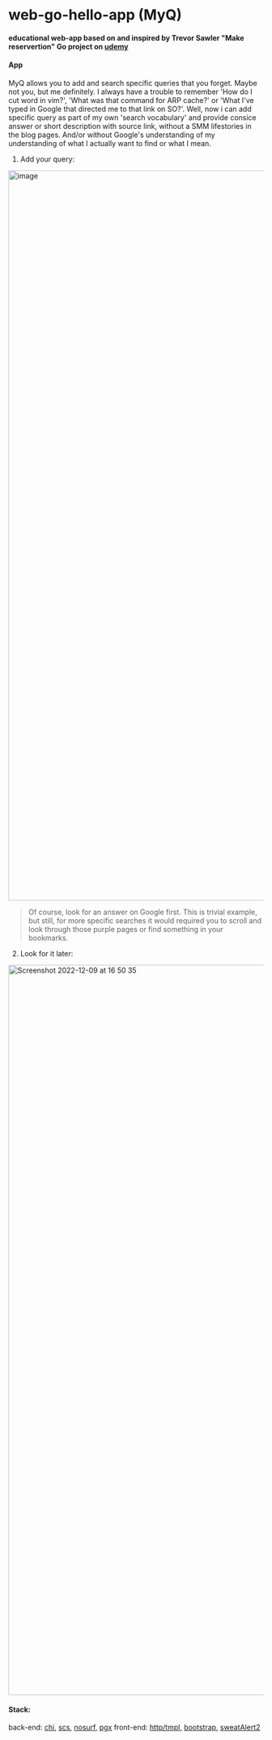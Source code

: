 # web-go-hello-app (MyQ)
#### educational web-app based on and inspired by Trevor Sawler "Make reservertion" Go project on [udemy](https://www.udemy.com/course/building-modern-web-applications-with-go/)

#### App
MyQ allows you to add and search specific queries that you forget.
Maybe not you, but me definitely.
I always have a trouble to remember 'How do I cut word in vim?', 'What was that command for ARP cache?' or 'What I've typed in Google that directed me to that link on SO?'.
Well, now i can add specific query as part of my own 'search vocabulary' and provide consice answer or short description with source link, without a SMM lifestories in the blog pages. And/or without Google's understanding of my understanding of what I actually want to find or what I mean.

1. Add your query:
<img width="1440" alt="image" src="https://user-images.githubusercontent.com/45435157/206728981-8ae9a398-67c5-465e-9847-5f2ae1f4d207.png">

> Of course, look for an answer on Google first. This is trivial example, but still, for more specific searches it would required you to scroll and look through those purple pages or find something in your bookmarks.

2. Look for it later:
<img width="1440" alt="Screenshot 2022-12-09 at 16 50 35" src="https://user-images.githubusercontent.com/45435157/206728617-712e5aaf-ea9b-4edd-954a-b1d388e0c895.png">

#### Stack:

back-end: [chi](https://github.com/go-chi/chi), [scs](https://github.com/alexedwards/scs), [nosurf](https://github.com/justinas/nosurf), [pgx](https://github.com/jackc/pgx)
front-end: [http/tmpl](https://pkg.go.dev/html/template), [bootstrap](https://getbootstrap.com/), [sweatAlert2](https://sweetalert2.github.io/)
